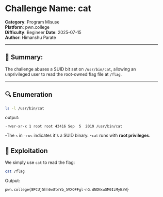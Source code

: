 # Challenge Name: cat
**Category**: Program Misuse  
**Platform**: pwn.college  
**Difficulty**: Begineer
**Date**: 2025-07-15  
**Author**: Himanshu Parate

---

## 🧠 Summary:
The challenge abuses a SUID bit set on `/usr/bin/cat`, allowing an unprivileged user to read the root-owned flag file at `/flag`.

---

## 🔍 Enumeration

```bash
ls -l /usr/bin/cat
```

output:
```
-rwsr-xr-x 1 root root 43416 Sep  5  2019 /usr/bin/cat
```

-The `s` in `-rws` indicates it's a SUID binary.
-`cat` runs with **root privileges**.

## 🚀 Exploitation

We simply use `cat` to read the flag:

```bash
cat /flag
```
Output:
```
pwn.college{8PCUj5hh6wUteYb_5VXQFFgl-nG.dNDNxwSM0IzMyEzW}
```

